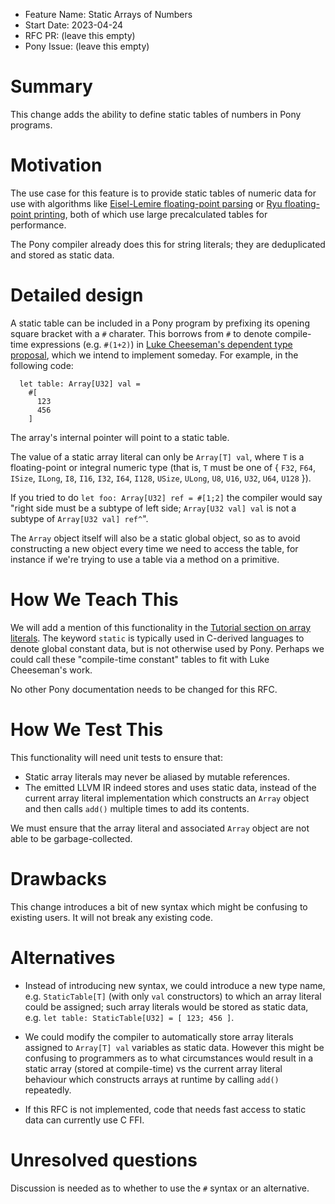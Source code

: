 - Feature Name: Static Arrays of Numbers
- Start Date: 2023-04-24
- RFC PR: (leave this empty)
- Pony Issue: (leave this empty)

# Summary

This change adds the ability to define static tables of numbers in Pony programs.

# Motivation

The use case for this feature is to provide static tables of numeric data for use with algorithms like [Eisel-Lemire floating-point parsing](https://nigeltao.github.io/blog/2020/eisel-lemire.html) or [Ryu floating-point printing](https://github.com/ulfjack/ryu), both of which use large precalculated tables for performance.

The Pony compiler already does this for string literals; they are deduplicated and stored as static data.

# Detailed design

A static table can be included in a Pony program by prefixing its opening square bracket with a `#` charater.  This borrows from `#` to denote compile-time expressions (e.g. `#(1+2)`) in [Luke Cheeseman's dependent type proposal](https://github.com/lukecheeseman/ponyta), which we intend to implement someday.  For example, in the following code:

```pony
  let table: Array[U32] val =
    #[
      123
      456
    ]
```

The array's internal pointer will point to a static table.

The value of a static array literal can only be `Array[T] val`, where `T` is a floating-point or integral numeric type (that is, `T` must be one of { `F32`, `F64`, `ISize`, `ILong`, `I8`, `I16`, `I32`, `I64`, `I128`, `USize`, `ULong`, `U8`, `U16`, `U32`, `U64`, `U128` }).

If you tried to do `let foo: Array[U32] ref = #[1;2]` the compiler would say "right side must be a subtype of left side; `Array[U32 val] val` is not a subtype of `Array[U32 val] ref^`".

The `Array` object itself will also be a static global object, so as to avoid constructing a new object every time we need to access the table, for instance if we're trying to use a table via a method on a primitive.

# How We Teach This

We will add a mention of this functionality in the [Tutorial section on array literals](https://tutorial.ponylang.io/expressions/literals.html#array-literals).  The keyword `static` is typically used in C-derived languages to denote global constant data, but is not otherwise used by Pony. Perhaps we could call these "compile-time constant" tables to fit with Luke Cheeseman's work.

No other Pony documentation needs to be changed for this RFC.

# How We Test This

This functionality will need unit tests to ensure that:

- Static array literals may never be aliased by mutable references.
- The emitted LLVM IR indeed stores and uses static data, instead of the current array literal implementation which constructs an `Array` object and then calls `add()` multiple times to add its contents.

We must ensure that the array literal and associated `Array` object are not able to be garbage-collected.

# Drawbacks

This change introduces a bit of new syntax which might be confusing to existing users.  It will not break any existing code.

# Alternatives

- Instead of introducing new syntax, we could introduce a new type name, e.g. `StaticTable[T]` (with only `val` constructors) to which an array literal could be assigned; such array literals would be stored as static data, e.g. `let table: StaticTable[U32] = [ 123; 456 ]`.

- We could modify the compiler to automatically store array literals assigned to `Array[T] val` variables as static data.  However this might be confusing to programmers as to what circumstances would result in a static array (stored at compile-time) vs the current array literal behaviour which constructs arrays at runtime by calling `add()` repeatedly.

- If this RFC is not implemented, code that needs fast access to static data can currently use C FFI.

# Unresolved questions

Discussion is needed as to whether to use the `#` syntax or an alternative.
